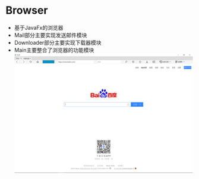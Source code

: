 # Browser
- 基于JavaFx的浏览器
- Mail部分主要实现发送邮件模块
- Downloader部分主要实现下载器模块
- Main主要整合了浏览器的功能模块
![](demo.png)